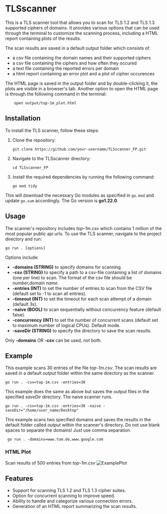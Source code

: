 # TLSscanner
This is a TLS scanner tool that allows you to scan for TLS 1.2 and TLS 1.3 supported ciphers of domains. It provides various options that can be used through the terminal to customize the scanning process, including a HTML report containing plots of the results.

The scan results are saved in a default output folder which consists of:
- a csv file containing the domain names and their supported ciphers
- a csv file containing the ciphers and how often they occured
- a text file containing the reported errors per domain
- a html report containing an error plot and a plot of cipher occurences
  
The HTML page is saved in the output folder and by double-clicking it, the plots are visible in a browser's tab. Another option to open the HTML page is through the following command in the terminal:
```shell
    open output/top-1m_plot.html
```

## Installation
To install the TLS scanner, follow these steps:

1. Clone the repository:
    ```shell
    git clone https://github.com/your-username/TLSscanner_FP.git
    ```

2.  Navigate to the TLSscanner directory:
    ```shell
    cd TLSscanner_FP
    ```


3. Install the required dependencies by running the following command:
    ```shell
    go mod tidy
    ```
This will download the necessary Go modules as specified in `go.mod` and update `go.sum` accordingly. The Go version is **go1.22.0**.

## Usage
The scanner's repository includes *top-1m.csv* which contains 1 million of the most popular public api urls. 
To use the TLS scanner, navigate to the project directory and run:

```shell
go run . [options]
```
Options include:
- **-domains (STRING)** to specify domains for scanning.
- **-csv (STRING)** to specify a path to a csv-file containing a list of domains (one per line) to scan. The format of the csv file should be *number,domain name*.
- **-entries (INT)** to set the number of entries to scan from the CSV file (default set to -1 to scan all entries).
- **-timeout (INT)** to set the timeout for each scan attempt of a domain (default 3s).
- **-naive (BOOL)** to scan sequentially without concurrency feature (default false).
- **-concurrency (INT)** to set the number of concurrent scans (default set to maximum number of logical CPUs). Default mode.
- **-saveDir (STRING)** to specify the directory to save the scan results.

Only **-domains** OR **-csv** can be used, not both. 

## Example
This example scans 30 entries of the file *top-1m.csv*. The scan results are saved in a default *output* folder within the same directory as the scanner.

```shell
go run . -csv=top-1m.csv -entries=30 
```

This example does the same as above but saves the output files in the specified *saveDir* directory. The naive scanner runs.

``` shell
go run . -csv=top-1m.csv -entries=30 -naive -saveDir="/home/user_name/Desktop"
```

This example scans two specified domains and saves the results in the default folder called *output* within the scanner's directory. Do not use blank spaces to separate the domains! Just use comma separation.
``` shell
 go run . -domains=www.tum.de,www.google.com
```

### HTML Plot
Scan results of 500 entries from *top-1m.csv*
![ExamplePlot](https://github.com/TeoLj/TLSscanner_FP/assets/16741630/5797aadb-c4d0-4d8c-8613-fecef2c53482)


## Features 
- Support for scanning TLS 1.2 and TLS 1.3 cipher suites.
- Option for concurrent scanning to improve speed.
- Ability to handle and categorize various connection errors.
- Generation of an HTML report summarizing the scan results.
